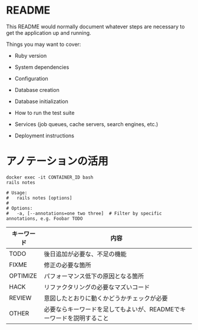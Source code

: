 # README

This README would normally document whatever steps are necessary to get the
application up and running.

Things you may want to cover:

* Ruby version

* System dependencies

* Configuration

* Database creation

* Database initialization

* How to run the test suite

* Services (job queues, cache servers, search engines, etc.)

* Deployment instructions


# アノテーションの活用

```
docker exec -it CONTAINER_ID bash
rails notes

# Usage:
#   rails notes [options]
#
# Options:
#   -a, [--annotations=one two three]  # Filter by specific annotations, e.g. Foobar TODO
```
キーワード | 内容
--- | ---
TODO | 後日追加が必要な、不足の機能
FIXME |	修正の必要な箇所
OPTIMIZE | パフォーマンス低下の原因となる箇所
HACK | リファクタリングの必要なマズいコード
REVIEW | 意図したとおりに動くかどうかチェックが必要
OTHER | 必要ならキーワードを足してもよいが、READMEでキーワードを説明すること
